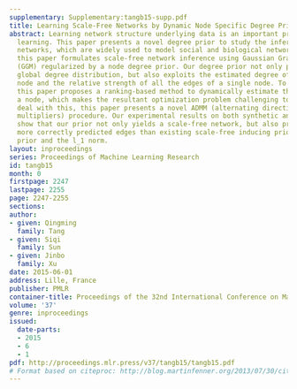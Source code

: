 ```yaml
---
supplementary: Supplementary:tangb15-supp.pdf
title: Learning Scale-Free Networks by Dynamic Node Specific Degree Prior
abstract: Learning network structure underlying data is an important problem in machine
  learning. This paper presents a novel degree prior to study the inference of scale-free
  networks, which are widely used to model social and biological networks. In particular,
  this paper formulates scale-free network inference using Gaussian Graphical model
  (GGM) regularized by a node degree prior. Our degree prior not only promotes a desirable
  global degree distribution, but also exploits the estimated degree of an individual
  node and the relative strength of all the edges of a single node. To fulfill this,
  this paper proposes a ranking-based method to dynamically estimate the degree of
  a node, which makes the resultant optimization problem challenging to solve. To
  deal with this, this paper presents a novel ADMM (alternating direction method of
  multipliers) procedure. Our experimental results on both synthetic and real data
  show that our prior not only yields a scale-free network, but also produces many
  more correctly predicted edges than existing scale-free inducing prior, hub-inducing
  prior and the l_1 norm.
layout: inproceedings
series: Proceedings of Machine Learning Research
id: tangb15
month: 0
firstpage: 2247
lastpage: 2255
page: 2247-2255
sections: 
author:
- given: Qingming
  family: Tang
- given: Siqi
  family: Sun
- given: Jinbo
  family: Xu
date: 2015-06-01
address: Lille, France
publisher: PMLR
container-title: Proceedings of the 32nd International Conference on Machine Learning
volume: '37'
genre: inproceedings
issued:
  date-parts:
  - 2015
  - 6
  - 1
pdf: http://proceedings.mlr.press/v37/tangb15/tangb15.pdf
# Format based on citeproc: http://blog.martinfenner.org/2013/07/30/citeproc-yaml-for-bibliographies/
---
```

